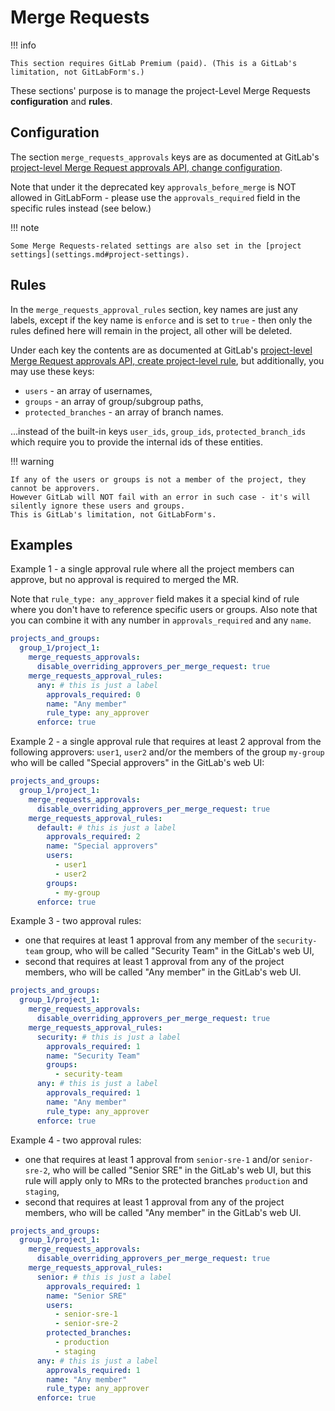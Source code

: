 # Merge Requests

!!! info

    This section requires GitLab Premium (paid). (This is a GitLab's limitation, not GitLabForm's.)


These sections' purpose is to manage the project-Level Merge Requests **configuration** and **rules**.

## Configuration

The section `merge_requests_approvals` keys are as documented at GitLab's [project-level Merge Request approvals API, change configuration](https://docs.gitlab.com/ee/api/merge_request_approvals.html#change-configuration).

Note that under it the deprecated key `approvals_before_merge` is NOT allowed in GitLabForm - please use the `approvals_required` field in the specific rules instead (see below.)

!!! note

    Some Merge Requests-related settings are also set in the [project settings](settings.md#project-settings).

## Rules

In the `merge_requests_approval_rules` section, key names are just any labels, except if the key name is `enforce` and is set to `true` - then only the rules defined here will remain in the project, all other will be deleted.

Under each key the contents are as documented at GitLab's [project-level Merge Request approvals API, create project-level rule](https://docs.gitlab.com/ee/api/merge_request_approvals.html#create-project-level-rule), but additionally, you may use these keys:

* `users` - an array of usernames,
* `groups` - an array of group/subgroup paths,
* `protected_branches` - an array of branch names.

...instead of the built-in keys `user_ids`, `group_ids`, `protected_branch_ids` which require you to provide the internal ids of these entities. 

!!! warning

    If any of the users or groups is not a member of the project, they cannot be approvers.
    However GitLab will NOT fail with an error in such case - it's will silently ignore these users and groups.
    This is GitLab's limitation, not GitLabForm's.

## Examples

Example 1 - a single approval rule where all the project members can approve, but no approval is required to merged the MR.

Note that `rule_type: any_approver` field makes it a special kind of rule where you don't have to reference specific users or groups. Also note that you can combine it with any number in `approvals_required` and any `name`.

```yaml
projects_and_groups:
  group_1/project_1:
    merge_requests_approvals:
      disable_overriding_approvers_per_merge_request: true
    merge_requests_approval_rules:
      any: # this is just a label
        approvals_required: 0
        name: "Any member"
        rule_type: any_approver
      enforce: true
```

Example 2 - a single approval rule that requires at least 2 approval from the following approvers: `user1`, `user2` and/or the members of the group `my-group` who will be called "Special approvers" in the GitLab's web UI:

```yaml
projects_and_groups:
  group_1/project_1:
    merge_requests_approvals:
      disable_overriding_approvers_per_merge_request: true
    merge_requests_approval_rules:
      default: # this is just a label
        approvals_required: 2
        name: "Special approvers"
        users:
          - user1
          - user2
        groups:
          - my-group
      enforce: true
```

Example 3 - two approval rules:

* one that requires at least 1 approval from any member of the `security-team` group, who will be called "Security Team" in the GitLab's web UI,
* second that requires at least 1 approval from any of the project members, who will be called "Any member" in the GitLab's web UI.

```yaml
projects_and_groups:
  group_1/project_1:
    merge_requests_approvals:
      disable_overriding_approvers_per_merge_request: true
    merge_requests_approval_rules:
      security: # this is just a label
        approvals_required: 1
        name: "Security Team"
        groups:
          - security-team
      any: # this is just a label
        approvals_required: 1
        name: "Any member"
        rule_type: any_approver
      enforce: true
```

Example 4 - two approval rules:

* one that requires at least 1 approval from `senior-sre-1` and/or `senior-sre-2`, who will be called "Senior SRE" in the GitLab's web UI, but this rule will apply only to MRs to the protected branches `production` and `staging`,
* second that requires at least 1 approval from any of the project members, who will be called "Any member" in the GitLab's web UI.

```yaml
projects_and_groups:
  group_1/project_1:
    merge_requests_approvals:
      disable_overriding_approvers_per_merge_request: true
    merge_requests_approval_rules:
      senior: # this is just a label
        approvals_required: 1
        name: "Senior SRE"
        users:
          - senior-sre-1
          - senior-sre-2
        protected_branches:
          - production
          - staging
      any: # this is just a label
        approvals_required: 1
        name: "Any member"
        rule_type: any_approver
      enforce: true
```
